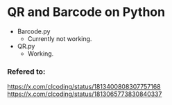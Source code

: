 # QR and Barcode on Python
- Barcode.py
  - Currently not working.
- QR.py
  - Working.

### Refered to:
https://x.com/clcoding/status/1813400808307757168
https://x.com/clcoding/status/1813065773830840337